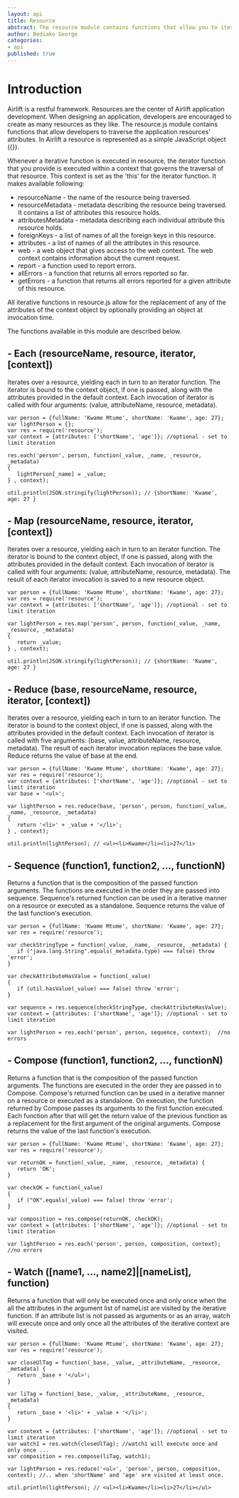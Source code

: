 ```yaml
---
layout: api
title: Resource
abstract: The resource module contains functions that allow you to iterate over the attributes of your application's resources.
author: Bediako George
categories:
- api
published: true
---
```


# Introduction
Airlift is a restful framework.  Resources are the center of Airlift application development.  When designing an application, developers are encouraged to create as many resources as they like.  The resource.js module contains functions that allow developers to traverse the application resources' attributes.  In Airlift a resource is represented as a simple JavaScript object ({}).

Whenever a iterative function is executed in resource, the iterator function that you provide is executed within a context that governs the traversal of that resource.  This context is set as the 'this' for the iterator function.  It makes available following:

* resourceName - the name of the resource being traversed.
* resourceMetadata - metadata describing the resource being traversed.  It contains a list of attributes this resource holds.
* attributesMetadata - metadata describing each individual attribute this resource holds.
* foreignKeys - a list of names of all the foreign keys in this resource.
* attributes - a list of names of all the attributes in this resource.
* web - a web object that gives access to the web context.  The web context contains information about the current request.
* report - a function used to report errors.
* allErrors - a function that returns all errors reported so far.
* getErrors - a function that returns all errors reported for a given attribute of this resource.

All iterative functions in resource.js allow for the replacement of any of the attributes of the context object by optionally providing an object at invocation time.

The functions available in this module are described below.

## - Each (resourceName, resource, iterator, \[context\])
Iterates over a resource, yielding each in turn to an iterator function. The iterator is bound to the context object, if one is passed, along with the attributes provided in the default context. Each invocation of iterator is called with four arguments: (value, attributeName, resource, metadata).

    var person = {fullName: 'Kwame Mtume', shortName: 'Kwame', age: 27};
    var lightPerson = {};
    var res = require('resource');
    var context = {attributes: ['shortName', 'age']}; //optional - set to limit iteration
    
    res.each('person', person, function(_value, _name, _resource, _metadata)
    {
       lightPerson[_name] = _value;
    } , context);
	
    util.println(JSON.stringify(lightPerson)); // {shortName: 'Kwame', age: 27 }

## - Map (resourceName, resource, iterator, \[context\])
Iterates over a resource, yielding each in turn to an iterator function. The iterator is bound to the context object, if one is passed, along with the attributes provided in the default context. Each invocation of iterator is called with four arguments: (value, attributeName, resource, metadata).  The result of each iterator invocation is saved to a new resource object.

    var person = {fullName: 'Kwame Mtume', shortName: 'Kwame', age: 27};
    var res = require('resource');
    var context = {attributes: ['shortName', 'age']}; //optional - set to limit iteration
    
    var lightPerson = res.map('person', person, function(_value, _name, _resource, _metadata)
    {
       return _value;
    } , context);
    
    util.println(JSON.stringify(lightPerson)); // {shortName: 'Kwame', age: 27 }

## - Reduce (base, resourceName, resource, iterator, \[context\])
Iterates over a resource, yielding each in turn to an iterator function. The iterator is bound to the context object, if one is passed, along with the attributes provided in the default context. Each invocation of iterator is called with five arguments: (base, value, attributeName, resource, metadata).  The result of each iterator invocation replaces the base value.  Reduce returns the value of base at the end.

    var person = {fullName: 'Kwame Mtume', shortName: 'Kwame', age: 27};
    var res = require('resource');
    var context = {attributes: ['shortName', 'age']}; //optional - set to limit iteration
    var base = '<ul>';
    
    var lightPerson = res.reduce(base, 'person', person, function(_value, _name, _resource, _metadata)
    {
       return '<li>' + _value + '</li>';
    } , context);
    
    util.println(lightPerson); // <ul><li>Kwame</li><li>27</li>
    
## - Sequence (function1, function2, ..., functionN)
Returns a function that is the composition of the passed function arguments.  The functions are executed in the order they are passed into sequence.  Sequence's returned function can be used in a iterative manner on a resource or executed as a standalone.  Sequence returns the value of the last function's execution. 

    var person = {fullName: 'Kwame Mtume', shortName: 'Kwame', age: 27};
    var res = require('resource');
    
    var checkStringType = function(_value, _name, _resource, _metadata) {
       if ("java.lang.String".equals(_metadata.type) === false) throw 'error';
    }
    
    var checkAttributeHasValue = function(_value)
    {
       if (util.hasValue(_value) === false) throw 'error';
    }
    
    var sequence = res.sequence(checkStringType, checkAttributeHasValue);
    var context = {attributes: ['shortName', 'age']}; //optional - set to limit iteration
    
    var lightPerson = res.each('person', person, sequence, context);  //no errors
    
## - Compose (function1, function2, ..., functionN)
Returns a function that is the composition of the passed function arguments.  The functions are executed in the order they are passed in to Compose.  Compose's returned function can be used in a iterative manner on a resource or executed as a standalone.  On execution, the function returned by Compose passes its arguments to the first function executed.  Each function after that will get the return value of the previous function as a replacement for the first argument of the original arguments.  Compose returns the value of the last function's execution. 

    var person = {fullName: 'Kwame Mtume', shortName: 'Kwame', age: 27};
    var res = require('resource');
    
    var returnOK = function(_value, _name, _resource, _metadata) {
       return 'OK';
    }
    
    var checkOK = function(_value)
    {
       if ("OK".equals(_value) === false) throw 'error';
    }
    
    var composition = res.compose(returnOK, checkOK);
    var context = {attributes: ['shortName', 'age']}; //optional - set to limit iteration
    
    var lightPerson = res.each('person', person, composition, context);  //no errors
    
## - Watch (\[name1, ..., name2\]|\[nameList\], function)
Returns a function that will only be executed once and only once when the all the attributes in the argument list of nameList are visited by the iterative function.  If an attribute list is not passed as arguments or as an array, watch will execute once and only once all the attributes of the iterative context are visited. 

    var person = {fullName: 'Kwame Mtume', shortName: 'Kwame', age: 27};
    var res = require('resource');
    
    var closeUlTag = function(_base, _value, _attributeName, _resource, _metadata) {
       return _base + '</ul>';
    }
    
    var liTag = function(_base, _value, _attributeName, _resource, _metadata)
    {
       return _base + '<li>' + _value + '</li>';
    }
    
    var context = {attributes: ['shortName', 'age']}; //optional - set to limit iteration
    var watch1 = res.watch(closeUlTag); //watch1 will execute once and only once ... 
    var composition = res.compose(liTag, watch1);
    
    var lightPerson = res.reduce('<ul>', 'person', person, composition, context); //.. when 'shortName' and 'age' are visited at least once.
    
    util.println(lightPerson); // <ul><li>Kwame</li><li>27</li></ul>
